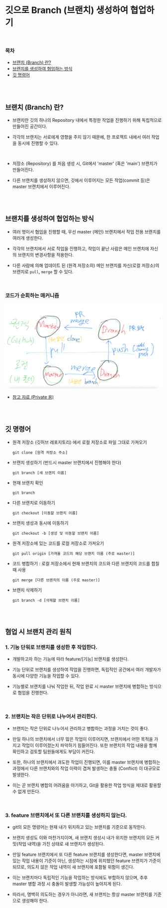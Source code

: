 # 깃으로 Branch (브랜치) 생성하여 협업하기

<br/>

### 목차

- <a href="https://github.com/SangYoonLee1231/TIL/blob/main/Git/git_branch.md#%EB%B8%8C%EB%9E%9C%EC%B9%98-branch-%EB%9E%80">브랜치 (Branch) 란?</a>
- <a href="https://github.com/SangYoonLee1231/TIL/blob/main/Git/git_branch.md#%EB%B8%8C%EB%9E%9C%EC%B9%98%EB%A5%BC-%EC%83%9D%EC%84%B1%ED%95%98%EC%97%AC-%ED%98%91%EC%97%85%ED%95%98%EB%8A%94-%EB%B0%A9%EC%8B%9D">브랜치를 생성하여 협업하는 방식</a>
- <a href="https://github.com/SangYoonLee1231/TIL/blob/main/Git/git_branch.md#%EA%B9%83-%EB%AA%85%EB%A0%B9%EC%96%B4">깃 명령어</a>

<br/><br/>

## 브랜치 (Branch) 란?

- 브랜치란 깃의 하나의 Repository 내에서 특정한 작업을 진행하기 위해 독립적으로 만들어진 공간이다.

- 각각의 브랜치는 서로에게 영향을 주지 않기 때문에, 한 프로젝트 내에서 여러 작업을 동시에 진행할 수 있다.

<br/>

- 저장소 (Repository) 를 처음 생성 시, Git에서 'master' (혹은 'main') 브랜치가 만들어진다.

- 다른 브랜치를 생성하지 않으면, 깃에서 이루어지는 모든 작업(commit 등)은 master 브랜치에서 이루어진다.

<br/><br/>

## 브랜치를 생성하여 협업하는 방식

- 여러 명이서 협업을 진행할 때, 우선 master (메인) 브랜치에서 작업 전용 브랜치를 여러개 생성한다.

- 각각의 브랜치에서 서로 작업을 진행하고, 작업이 끝난 사람은 메인 브랜치에 자신의 브랜치의 변경사항을 적용한다.

- 다른 사람에 의해 업데이트 된 (원격 저장소의) 메인 브랜치를 자신(로컬 저장소)의 브랜치로 <code>pull</code>, <code>merge</code> 할 수 있다.

<br/>

### 코드가 순회하는 매커니즘

<img src="img/git_circulation.png">

- <a href="https://drive.google.com/file/d/18U6CgRbT8qO73DV-UBeJVka14mdKKRvy/view?usp=share_link">참고 자료 (Private 용)</a>

<br/><br/>

## 깃 명령어

- 원격 저장소 (깃허브 레포지토리) 에서 로컬 저장소로 파일 그대로 가져오기

  ```
  git clone [원격 저장소 주소]
  ```

- 브랜치 생성하기 (반드시 master 브랜치에서 진행해야 한다)

  ```
  git branch [새 브랜치 이름]
  ```

- 현재 브랜치 확인

  ```
  git branch
  ```

- 다른 브랜치로 이동하기

  ```
  git checkout [이동할 브랜치 이름]
  ```

- 브랜치 생성과 동시에 이동하기

  ```
  git checkout -b [생성 및 이동할 브랜치 이름]
  ```

- 원격 저장소에 있는 코드를 로컬 저장소로 가져오기

  ```
  git pull origin [가져올 코드의 해당 브랜치 이름 (주로 master)]
  ```

- 코드 병합하기 : 로컬 저장소에서 현재 브랜치의 코드와 다른 브랜치의 코드를 합칠 때 사용

  ```
  git merge [다른 브렌치의 이름 (주로 master)]
  ```

- 브랜치 삭제하기

  ```
  git branch -d [삭제할 브랜치 이름]
  ```

<br/><br/>

## 혐업 시 브랜치 관리 원칙

### 1. 기능 단워로 브랜치를 생성한 후 작업한다.

- 개발하고자 하는 기능에 따라 feature/[기능] 브랜치를 생성한다.

- 기능 단위로 브랜치를 생성하여 작업을 진행하면, 독립적인 공간에서 여러 개발자가 동시에 다양한 기능을 작업할 수 있다.

- 기능별로 브랜치를 나눠 작업한 뒤, 작업 완료 시 master 브랜치에 병합하는 방식으로 협업을 진행한다.

<br/>

### 2. 브랜치는 작은 단위로 나누어서 관리한다.

- 브랜치는 작은 단위로 나누어서 관리하고 병합하는 과정을 거치는 것이 좋다.

- 만일 하나의 브랜치에서 너무 많은 작업이 이루어지면, 브랜치에서 어떤 목적을 가지고 작업이 이루어졌는지 파악하기 힘들어진다. 또한 브랜치의 작업 내용을 함께 확인하고 검토할 팀원들에게도 부담이 커진다.

- 또한, 하나의 브랜치에서 과도한 작업이 진행되면, 이를 master 브랜치에 병합하는 과정에서 다른 브랜치와의 작업 이력이 겹쳐 발생하는 충돌 (Conflict) 이 대규모로 발생한다.

- 이는 곧 브랜치 병합의 어려움을 야기하고, Git을 활용한 작업 방식을 제대로 활용할 수 없게 만든다.

<br/>

### 3. feature 브랜치에서 또 다른 브랜치를 생성하지 않는다.

- git의 모든 명령어는 현재 내가 위치하고 있는 브랜치를 기준으로 동작한다.

- 브랜치 생성도 이와 마찬가지이며, 새 브랜치 생성시 내가 위치한 브랜치의 모든 커밋(작업 내역)을 가진 상태로 새 브랜치가 생성된다.

- 만일 feature 브랜치에서 또 다른 feature 브랜치를 생성한다면, master 브랜치에 있는 작업 내용이 기준이 아닌, 생성하는 시점에 위치했던 feature 브랜치가 가준이 되므로, 의도치 않은 작업 내역이 새 브랜치에 포함될 위험이 생긴다.

- 이는 브랜치마다 독립적인 기능을 작업하는 방식에도 부합하지 않으며, 추후 master 병합 과정 시 충돌이 발생할 가능성이 높아지게 된다.

- 따라서, 명백히 의도하는 경우가 아니라면, 새 브랜치는 항상 master 브랜치를 기준으로 생성해야 한다.
